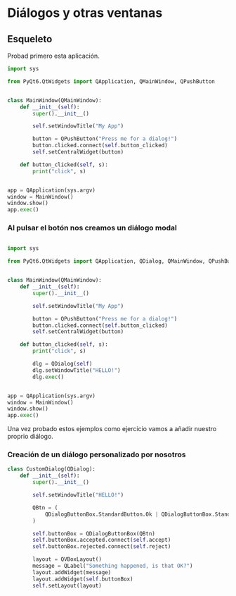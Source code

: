 # Diálogos y otras ventanas

## Esqueleto
Probad primero esta aplicación.

```python
import sys

from PyQt6.QtWidgets import QApplication, QMainWindow, QPushButton


class MainWindow(QMainWindow):
    def __init__(self):
        super().__init__()

        self.setWindowTitle("My App")

        button = QPushButton("Press me for a dialog!")
        button.clicked.connect(self.button_clicked)
        self.setCentralWidget(button)

    def button_clicked(self, s):
        print("click", s)


app = QApplication(sys.argv)
window = MainWindow()
window.show()
app.exec()
```



### Al pulsar el botón nos creamos un diálogo modal 

```python

import sys

from PyQt6.QtWidgets import QApplication, QDialog, QMainWindow, QPushButton


class MainWindow(QMainWindow):
    def __init__(self):
        super().__init__()

        self.setWindowTitle("My App")

        button = QPushButton("Press me for a dialog!")
        button.clicked.connect(self.button_clicked)
        self.setCentralWidget(button)

    def button_clicked(self, s):
        print("click", s)

        dlg = QDialog(self)
        dlg.setWindowTitle("HELLO!")
        dlg.exec()


app = QApplication(sys.argv)
window = MainWindow()
window.show()
app.exec()
```
Una vez probado estos ejemplos como ejercicio vamos a añadir nuestro proprio diálogo.

### Creación de un diálogo personalizado por nosotros

```python
class CustomDialog(QDialog):
    def __init__(self):
        super().__init__()

        self.setWindowTitle("HELLO!")

        QBtn = (
            QDialogButtonBox.StandardButton.Ok | QDialogButtonBox.StandardButton.Cancel
        )

        self.buttonBox = QDialogButtonBox(QBtn)
        self.buttonBox.accepted.connect(self.accept)
        self.buttonBox.rejected.connect(self.reject)

        layout = QVBoxLayout()
        message = QLabel("Something happened, is that OK?")
        layout.addWidget(message)
        layout.addWidget(self.buttonBox)
        self.setLayout(layout)
```
